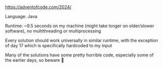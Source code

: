 https://adventofcode.com/2024/

Language: Java

Runtime: ~9.5 seconds on my machine (might take longer on older/slower software), no multithreading or multiprocessing

Every solution should work universally in similar runtime, with the exception of day 17 which is specifically hardcoded to my input

Many of the solutions have some pretty horrible code, especially some of the earlier days, so beware 👻
